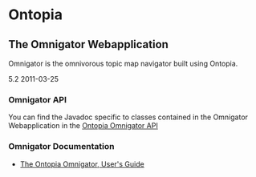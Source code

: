 Ontopia
=======

The Omnigator Webapplication
----------------------------

<p class="introduction">
Omnigator is the omnivorous topic map navigator built using Ontopia.
</p>

<span class="version">5.2 2011-03-25</p>

### Omnigator API ###

You can find the Javadoc specific to classes contained in the Omnigator Webapplication in the
[Ontopia Omnigator API](api/index.html)

### Omnigator Documentation ###

* [The Ontopia Omnigator, User's Guide](omnigator/userguide.html)


